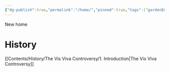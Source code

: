 ```yaml
---
{"dg-publish":true,"permalink":"/home/","pinned":true,"tags":["gardenEntry"],"created":"2024-11-19T23:39:44.475+01:00","updated":"2024-11-22T14:44:39.830+01:00"}
---
```


New home


# History

[[Contents/History/The Vis Viva Controversy/1. Introduction\|The Vis Viva Controversy]]



